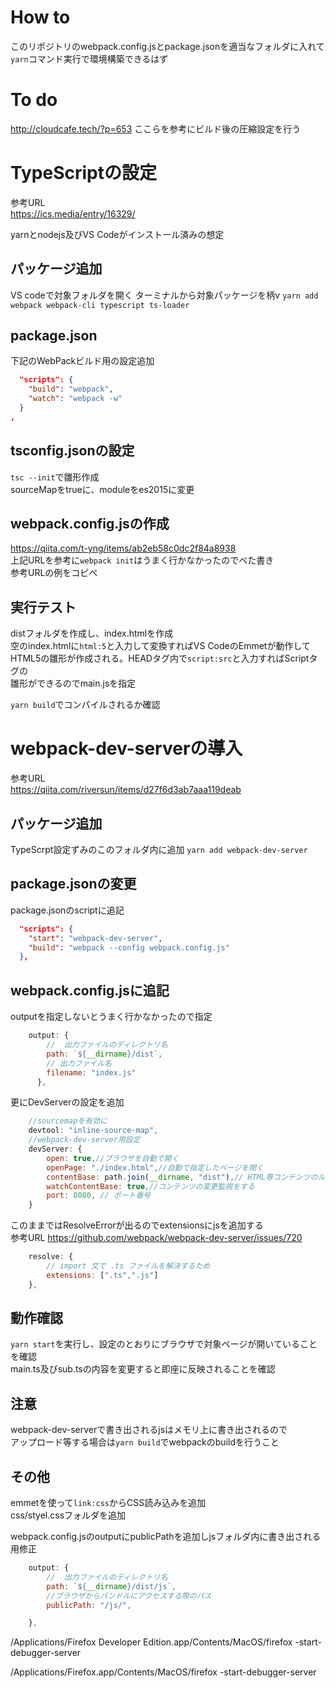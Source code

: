 # How to

このリポジトリのwebpack.config.jsとpackage.jsonを適当なフォルダに入れて  
`yarn`コマンド実行で環境構築できるはず


# To do

http://cloudcafe.tech/?p=653
ここらを参考にビルド後の圧縮設定を行う


# TypeScriptの設定

参考URL  
https://ics.media/entry/16329/

yarnとnodejs及びVS Codeがインストール済みの想定

## パッケージ追加

VS codeで対象フォルダを開く
ターミナルから対象パッケージを柄v
`yarn add webpack webpack-cli typescript ts-loader`  
  
## package.json

下記のWebPackビルド用の設定追加
```json
  "scripts": {
    "build": "webpack",
    "watch": "webpack -w"
  }
,
```

## tsconfig.jsonの設定

`tsc --init`で雛形作成  
sourceMapをtrueに、moduleをes2015に変更


## webpack.config.jsの作成

https://qiita.com/t-yng/items/ab2eb58c0dc2f84a8938  
上記URLを参考に`webpack init`はうまく行かなかったのでべた書き  
参考URLの例をコピペ  


## 実行テスト

distフォルダを作成し、index.htmlを作成  
空のindex.htmlに`html:5`と入力して変換すればVS CodeのEmmetが動作して  
HTML5の雛形が作成される。HEADタグ内で`script:src`と入力すればScriptタグの  
雛形ができるのでmain.jsを指定

`yarn build`でコンパイルされるか確認


# webpack-dev-serverの導入

参考URL  
https://qiita.com/riversun/items/d27f6d3ab7aaa119deab

## パッケージ追加

TypeScrpt設定ずみのこのフォルダ内に追加
`yarn add webpack-dev-server`

## package.jsonの変更

package.jsonのscriptに追記  
~~~json
  "scripts": {
    "start": "webpack-dev-server",
    "build": "webpack --config webpack.config.js"
  },
~~~

## webpack.config.jsに追記


outputを指定しないとうまく行かなかったので指定  
~~~javascript
    output: {
        //  出力ファイルのディレクトリ名
        path: `${__dirname}/dist`,
        // 出力ファイル名
        filename: "index.js"
      },
~~~

更にDevServerの設定を追加

~~~javascript
    //sourcemapを有効に
    devtool: "inline-source-map",
    //webpack-dev-server用設定
    devServer: {
        open: true,//ブラウザを自動で開く
        openPage: "./index.html",//自動で指定したページを開く
        contentBase: path.join(__dirname, "dist"),// HTML等コンテンツのルートディレクトリ
        watchContentBase: true,//コンテンツの変更監視をする
        port: 8080, // ポート番号
    }
~~~

このままではResolveErrorが出るのでextensionsにjsを追加する  
参考URL https://github.com/webpack/webpack-dev-server/issues/720
~~~javascript
    resolve: {
        // import 文で .ts ファイルを解決するため
        extensions: [".ts",".js"]
    },
~~~

## 動作確認

`yarn start`を実行し、設定のとおりにブラウザで対象ページが開いていることを確認  
main.ts及びsub.tsの内容を変更すると即座に反映されることを確認  

## 注意

webpack-dev-serverで書き出されるjsはメモリ上に書き出されるので  
アップロード等する場合は`yarn build`でwebpackのbuildを行うこと



## その他
 emmetを使って`link:css`からCSS読み込みを追加  
 css/styel.cssフォルダを追加

 webpack.config.jsのoutputにpublicPathを追加しjsフォルダ内に書き出される用修正
~~~javascript
    output: {
        //  出力ファイルのディレクトリ名
        path: `${__dirname}/dist/js`,
        //ブラウザからバンドルにアクセスする際のパス
        publicPath: "/js/", 

    },
~~~~

/Applications/Firefox Developer Edition.app/Contents/MacOS/firefox -start-debugger-server


/Applications/Firefox.app/Contents/MacOS/firefox -start-debugger-server